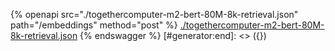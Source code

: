 [#generator:start]: <> ({ "template": "openapi" })
{% openapi src="./togethercomputer-m2-bert-80M-8k-retrieval.json" path="/embeddings" method="post" %}
[./togethercomputer-m2-bert-80M-8k-retrieval.json](./togethercomputer-m2-bert-80M-8k-retrieval.json)
{% endswagger %}
[#generator:end]: <> ({})